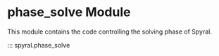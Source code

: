 # phase_solve Module

This module contains the code controlling the solving phase of Spyral.

::: spyral.phase_solve